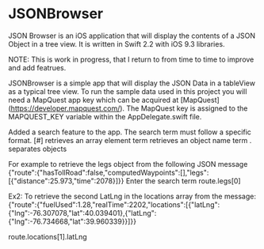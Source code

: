 # JSONBrowser
JSON Browser is an iOS application that will display the contents of a JSON Object in a tree view. It is written in Swift 2.2 with iOS 9.3 libraries.

NOTE: This is work in progress, that I return to from time to time to improve and add featrues.

JSONBrowser is a simple app that will display the JSON Data in a tableView as a typical tree view.  To run the sample data used in this project you will need a MapQuest app key which can be acquired at [MapQuest] (https://developer.mapquest.com/).  The MapQuest key is assigned to the MAPQUEST_KEY variable within the AppDelegate.swift file.

Added a search feature to the app.  The search term must follow a specific format.
[#] retrieves an array element
term retrieves an object name term
.  separates objects

For example to retrieve the legs object from the following JSON message
  {"route":{"hasTollRoad":false,"computedWaypoints":[],"legs":[{"distance":25.973,"time":2078}]}}
Enter the search term
   route.legs[0]
   
Ex2:  To retrieve the second LatLng in the locations array from the message:
{"route":{"fuelUsed":1.28,"realTime":2202,"locations":[{"latLng":{"lng":-76.307078,"lat":40.039401},{"latLng":{"lng":-76.734668,"lat":39.960339}}]}}

route.locations[1].latLng



